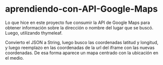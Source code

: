 # aprendiendo-con-API-Google-Maps

Lo que hice en este proyecto fue consumir la API de Google Maps para obtener información sobre la dirección o nombre del lugar que se buscó. Luego, utilizando 
thymeleaf.

Convierto el JSON a String, luego busco las coordenadas latitud y longitud, y luego reemplazo en las coordenadas de la url del iframe con las nuevas coordenadas. 
De esa forma aparece un mapa centrado con la ubicación en el medio.
